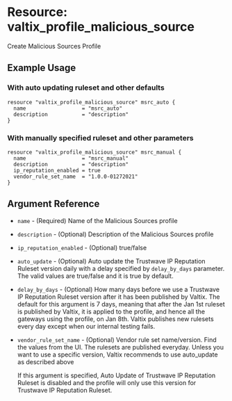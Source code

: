 # Resource: valtix_profile_malicious_source

Create Malicious Sources Profile

## Example Usage

### With auto updating ruleset and other defaults

```hcl
resource "valtix_profile_malicious_source" msrc_auto {
  name                  = "msrc_auto"
  description           = "description"
}
```

### With manually specified ruleset and other parameters

```hcl
resource "valtix_profile_malicious_source" msrc_manual {
  name                  = "msrc_manual"
  description           = "description"
  ip_reputation_enabled = true
  vendor_rule_set_name  = "1.0.0-01272021"
}
```

## Argument Reference

* `name` - (Required) Name of the Malicious Sources profile
* `description` - (Optional) Description of the Malicious Sources profile
* `ip_reputation_enabled` - (Optional) true/false
* `auto_update` - (Optional) Auto update the Trustwave IP Reputation Ruleset version daily with a delay specified by `delay_by_days` parameter. The valid values are true/false and it is true by default.
* `delay_by_days` - (Optional) How many days before we use a Trustwave IP Reputation Ruleset version after it has been published by Valtix. The default for this argument is 7 days, meaning that after the Jan 1st ruleset is published by Valtix, it is applied to the profile, and hence all the gateways using the profile, on Jan 8th. Valtix publishes new rulesets every day except when our internal testing fails.
* `vendor_rule_set_name` - (Optional) Vendor rule set name/version. Find the values from the UI. The rulesets are published everyday. Unless you want to use a specific version, Valtix recommends to use auto_update as described above

  If this argument is specified, Auto Update of Trustwave IP Reputation Ruleset is disabled and the profile will only use this version for Trustwave IP Reputation Ruleset.
